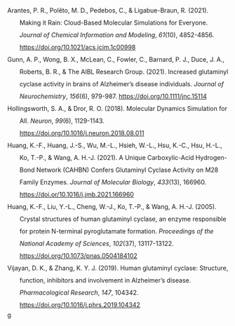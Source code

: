 <!DOCTYPE html PUBLIC "-//W3C//DTD XHTML 1.1//EN" "http://www.w3.org/TR/xhtml11/DTD/xhtml11.dtd">
<html xmlns="http://www.w3.org/1999/xhtml" xml:lang="en">
<head>
<meta http-equiv="Content-Type" content="text/html; charset=utf-8"/>
<title>Bibliography</title>
</head>
<body>
<div class="csl-bib-body" style="line-height: 2; margin-left: 2em; text-indent:-2em;">
  <div class="csl-entry">Arantes, P. R., Polêto, M. D., Pedebos, C., &amp; Ligabue-Braun, R. (2021). Making it Rain: Cloud-Based Molecular Simulations for Everyone. <i>Journal of Chemical Information and Modeling</i>, <i>61</i>(10), 4852-4856. <a href="https://doi.org/10.1021/acs.jcim.1c00998">https://doi.org/10.1021/acs.jcim.1c00998</a></div>
  <span class="Z3988" title="url_ver=Z39.88-2004&amp;ctx_ver=Z39.88-2004&amp;rfr_id=info%3Asid%2Fzotero.org%3A2&amp;rft_id=info%3Adoi%2F10.1021%2Facs.jcim.1c00998&amp;rft_val_fmt=info%3Aofi%2Ffmt%3Akev%3Amtx%3Ajournal&amp;rft.genre=article&amp;rft.atitle=Making%20it%20Rain%3A%20Cloud-Based%20Molecular%20Simulations%20for%20Everyone&amp;rft.jtitle=Journal%20of%20Chemical%20Information%20and%20Modeling&amp;rft.stitle=J.%20Chem.%20Inf.%20Model.&amp;rft.volume=61&amp;rft.issue=10&amp;rft.aufirst=Pablo%20R.&amp;rft.aulast=Arantes&amp;rft.au=Pablo%20R.%20Arantes&amp;rft.au=Marcelo%20D.%20Pol%C3%AAto&amp;rft.au=Conrado%20Pedebos&amp;rft.au=Rodrigo%20Ligabue-Braun&amp;rft.date=2021-10-25&amp;rft.pages=4852-4856&amp;rft.spage=4852&amp;rft.epage=4856&amp;rft.issn=1549-9596%2C%201549-960X&amp;rft.language=en"></span>
  <div class="csl-entry">Gunn, A. P., Wong, B. X., McLean, C., Fowler, C., Barnard, P. J., Duce, J. A., Roberts, B. R., &amp; The AIBL Research Group. (2021). Increased glutaminyl cyclase activity in brains of Alzheimer’s disease individuals. <i>Journal of Neurochemistry</i>, <i>156</i>(6), 979-987. <a href="https://doi.org/10.1111/jnc.15114">https://doi.org/10.1111/jnc.15114</a></div>
  <span class="Z3988" title="url_ver=Z39.88-2004&amp;ctx_ver=Z39.88-2004&amp;rfr_id=info%3Asid%2Fzotero.org%3A2&amp;rft_id=info%3Adoi%2F10.1111%2Fjnc.15114&amp;rft_val_fmt=info%3Aofi%2Ffmt%3Akev%3Amtx%3Ajournal&amp;rft.genre=article&amp;rft.atitle=Increased%20glutaminyl%20cyclase%20activity%20in%20brains%20of%20Alzheimer%E2%80%99s%20disease%20individuals&amp;rft.jtitle=Journal%20of%20Neurochemistry&amp;rft.stitle=J.%20Neurochem.&amp;rft.volume=156&amp;rft.issue=6&amp;rft.aufirst=Adam%20P.&amp;rft.aulast=Gunn&amp;rft.au=Adam%20P.%20Gunn&amp;rft.au=Bruce%20X.%20Wong&amp;rft.au=Catriona%20McLean&amp;rft.au=Chris%20Fowler&amp;rft.au=Peter%20J.%20Barnard&amp;rft.au=James%20A.%20Duce&amp;rft.au=Blaine%20R.%20Roberts&amp;rft.au=undefined&amp;rft.date=2021-03&amp;rft.pages=979-987&amp;rft.spage=979&amp;rft.epage=987&amp;rft.issn=0022-3042%2C%201471-4159&amp;rft.language=en"></span>
  <div class="csl-entry">Hollingsworth, S. A., &amp; Dror, R. O. (2018). Molecular Dynamics Simulation for All. <i>Neuron</i>, <i>99</i>(6), 1129-1143. <a href="https://doi.org/10.1016/j.neuron.2018.08.011">https://doi.org/10.1016/j.neuron.2018.08.011</a></div>
  <span class="Z3988" title="url_ver=Z39.88-2004&amp;ctx_ver=Z39.88-2004&amp;rfr_id=info%3Asid%2Fzotero.org%3A2&amp;rft_id=info%3Adoi%2F10.1016%2Fj.neuron.2018.08.011&amp;rft_val_fmt=info%3Aofi%2Ffmt%3Akev%3Amtx%3Ajournal&amp;rft.genre=article&amp;rft.atitle=Molecular%20Dynamics%20Simulation%20for%20All&amp;rft.jtitle=Neuron&amp;rft.stitle=Neuron&amp;rft.volume=99&amp;rft.issue=6&amp;rft.aufirst=Scott%20A.&amp;rft.aulast=Hollingsworth&amp;rft.au=Scott%20A.%20Hollingsworth&amp;rft.au=Ron%20O.%20Dror&amp;rft.date=2018-09&amp;rft.pages=1129-1143&amp;rft.spage=1129&amp;rft.epage=1143&amp;rft.issn=08966273&amp;rft.language=en"></span>
  <div class="csl-entry">Huang, K.-F., Huang, J.-S., Wu, M.-L., Hsieh, W.-L., Hsu, K.-C., Hsu, H.-L., Ko, T.-P., &amp; Wang, A. H.-J. (2021). A Unique Carboxylic-Acid Hydrogen-Bond Network (CAHBN) Confers Glutaminyl Cyclase Activity on M28 Family Enzymes. <i>Journal of Molecular Biology</i>, <i>433</i>(13), 166960. <a href="https://doi.org/10.1016/j.jmb.2021.166960">https://doi.or/10.1016/j.jmb.2021.166960</a></div>
  <span class="Z3988" title="url_ver=Z39.88-2004&amp;ctx_ver=Z39.88-2004&amp;rfr_id=info%3Asid%2Fzotero.org%3A2&amp;rft_id=info%3Adoi%2F10.1016%2Fj.jmb.2021.166960&amp;rft_val_fmt=info%3Aofi%2Ffmt%3Akev%3Amtx%3Ajournal&amp;rft.genre=article&amp;rft.atitle=A%20Unique%20Carboxylic-Acid%20Hydrogen-Bond%20Network%20(CAHBN)%20Confers%20Glutaminyl%20Cyclase%20Activity%20on%20M28%20Family%20Enzymes&amp;rft.jtitle=Journal%20of%20Molecular%20Biology&amp;rft.stitle=Journal%20of%20Molecular%20Biology&amp;rft.volume=433&amp;rft.issue=13&amp;rft.aufirst=Kai-Fa&amp;rft.aulast=Huang&amp;rft.au=Kai-Fa%20Huang&amp;rft.au=Jing-Siou%20Huang&amp;rft.au=Mao-Lun%20Wu&amp;rft.au=Wan-Ling%20Hsieh&amp;rft.au=Kai-Cheng%20Hsu&amp;rft.au=Hui-Ling%20Hsu&amp;rft.au=Tzu-Ping%20Ko&amp;rft.au=Andrew%20H.-J.%20Wang&amp;rft.date=2021-06&amp;rft.pages=166960&amp;rft.issn=00222836&amp;rft.language=en"></span>
  <div class="csl-entry">Huang, K.-F., Liu, Y.-L., Cheng, W.-J., Ko, T.-P., &amp; Wang, A. H.-J. (2005). Crystal structures of human glutaminyl cyclase, an enzyme responsible for protein N-terminal pyroglutamate formation. <i>Proceedings of the National Academy of Sciences</i>, <i>102</i>(37), 13117-13122. <a href="https://doi.org/10.1073/pnas.0504184102">https://doi.org/10.1073/pnas.0504184102</a></div>
  <span class="Z3988" title="url_ver=Z39.88-2004&amp;ctx_ver=Z39.88-2004&amp;rfr_id=info%3Asid%2Fzotero.org%3A2&amp;rft_id=info%3Adoi%2F10.1073%2Fpnas.0504184102&amp;rft_val_fmt=info%3Aofi%2Ffmt%3Akev%3Amtx%3Ajournal&amp;rft.genre=article&amp;rft.atitle=Crystal%20structures%20of%20human%20glutaminyl%20cyclase%2C%20an%20enzyme%20responsible%20for%20protein%20N-terminal%20pyroglutamate%20formation&amp;rft.jtitle=Proceedings%20of%20the%20National%20Academy%20of%20Sciences&amp;rft.stitle=Proceedings%20of%20the%20National%20Academy%20of%20Sciences&amp;rft.volume=102&amp;rft.issue=37&amp;rft.aufirst=K.-F.&amp;rft.aulast=Huang&amp;rft.au=K.-F.%20Huang&amp;rft.au=Y.-L.%20Liu&amp;rft.au=W.-J.%20Cheng&amp;rft.au=T.-P.%20Ko&amp;rft.au=A.%20H.-J.%20Wang&amp;rft.date=2005-09-13&amp;rft.pages=13117-13122&amp;rft.spage=13117&amp;rft.epage=13122&amp;rft.issn=0027-8424%2C%201091-6490&amp;rft.language=en"></span>
  <div class="csl-entry">Vijayan, D. K., &amp; Zhang, K. Y. J. (2019). Human glutaminyl cyclase: Structure, function, inhibitors and involvement in Alzheimer’s disease. <i>Pharmacological Research</i>, <i>147</i>, 104342. <a href="https://doi.org/10.1016/j.phrs.2019.104342">https://doi.org/10.1016/j.phrs.2019.104342</a></div>
  <span class="Z3988" title="url_ver=Z39.88-2004&amp;ctx_ver=Z39.88-2004&amp;rfr_id=info%3Asid%2Fzotero.org%3A2&amp;rft_id=info%3Adoi%2F10.1016%2Fj.phrs.2019.104342&amp;rft_val_fmt=info%3Aofi%2Ffmt%3Akev%3Amtx%3Ajournal&amp;rft.genre=article&amp;rft.atitle=Human%20glutaminyl%20cyclase%3A%20Structure%2C%20function%2C%20inhibitors%20and%20involvement%20in%20Alzheimer%E2%80%99s%20disease&amp;rft.jtitle=Pharmacological%20Research&amp;rft.stitle=Pharmacological%20Research&amp;rft.volume=147&amp;rft.aufirst=Dileep%20K.&amp;rft.aulast=Vijayan&amp;rft.au=Dileep%20K.%20Vijayan&amp;rft.au=Kam%20Y.J.%20Zhang&amp;rft.date=2019-09&amp;rft.pages=104342&amp;rft.issn=10436618&amp;rft.language=en"></span>
</div></body>g
